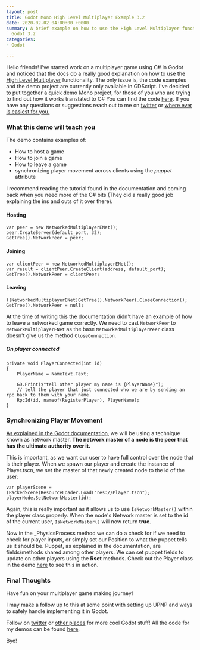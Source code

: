 ```yaml
---
layout: post
title: Godot Mono High Level Multiplayer Example 3.2
date: 2020-02-02 04:00:00 +0000
summary: A brief example on how to use the High Level Multiplayer functionality in
  Godot 3.2
categories:
- Godot

---
```

Hello friends! I've started work on a multiplayer game using C# in Godot and noticed that the docs do a really good explanation on how to use the [High Level Multiplayer](https://docs.godotengine.org/en/3.2/tutorials/networking/high_level_multiplayer.html) functionality. The only issue is, the code examples and the demo project are currently only available in GDScript. I've decided to put together a quick demo Mono project, for those of you who are trying to find out how it works translated to C# You can find the code [here](https://github.com/ryynosaur/MonoHighLevelMultiplayer/tree/master). If you have any questions or suggestions reach out to me on [twitter](https://twitter.com/ryynosaur) or [where ever is easiest for you.](https://ryanforrester.ca/contact)

### What this demo will teach you

The demo contains examples of:

* How to host a game
* How to join a game
* How to leave a game
* synchronizing player movement across clients using the _puppet_ attribute 

I recommend reading the tutorial found in the documentation and coming back when you need more of the C# bits (They did a really good job explaining the ins and outs of it over there).

#### Hosting

    var peer = new NetworkedMultiplayerENet();
    peer.CreateServer(default_port, 32);
    GetTree().NetworkPeer = peer;

#### Joining

    var clientPeer = new NetworkedMultiplayerENet();
    var result = clientPeer.CreateClient(address, default_port);
    GetTree().NetworkPeer = clientPeer;

#### Leaving

    ((NetworkedMultiplayerENet)GetTree().NetworkPeer).CloseConnection();
    GetTree().NetworkPeer = null;

At the time of writing this the documentation didn't have an example of how to leave a networked game correctly. We need to cast `NetworkPeer` to `NetworkMultiplayerENet` as the base `NetworkedMultiplayerPeer` class doesn't give us the method `CloseConnection`. 

##### On player connected

    private void PlayerConnected(int id)
    {
    	PlayerName = NameText.Text;
    
    	GD.Print($"tell other player my name is {PlayerName}");
    	// tell the player that just connected who we are by sending an rpc back to them with your name.
    	RpcId(id, nameof(RegisterPlayer), PlayerName);
    }

### Synchronizing Player Movement

[As explained in the Godot documentation](https://docs.godotengine.org/en/3.2/tutorials/networking/high_level_multiplayer.html#synchronizing-the-game), we will be using a technique known as network master. **The network master of a node is the peer that has the ultimate authority over it.** 

This is important, as we want our user to have full control over the node that is their player. When we spawn our player and create the instance of Player.tscn, we set the master of that newly created node to the id of the user:

    var playerScene = (PackedScene)ResourceLoader.Load("res://Player.tscn");
    playerNode.SetNetworkMaster(id);

Again, this is really important as it allows us to use `IsNetworkMaster()` within the player class properly. When the node's Network master is set to the id of the current user, `IsNetworkMaster()` will now return **true**.

Now in the _PhysicsProcess method we can do a check for if we need to check for player inputs, or simply set our Position to what the puppet tells us it should be. Puppet, as explained in the documentation, are fields/methods shared among other players. We can set puppet fields to update on other players using the **Rset** methods. Check out the Player class in the demo [here](https://github.com/ryynosaur/MonoHighLevelMultiplayer/tree/master) to see this in action.

### Final Thoughts

Have fun on your multiplayer game making journey!

I may make a follow up to this at some point with setting up UPNP and ways to safely handle implementing it in Godot. 

Follow on [twitter](https://twitter.com/ryynosaur) or [other places](https://ryanforrester.ca/contact) for more cool Godot stuff! All the code for my demos can be found [here](https://github.com/ryynosaur).

Bye!